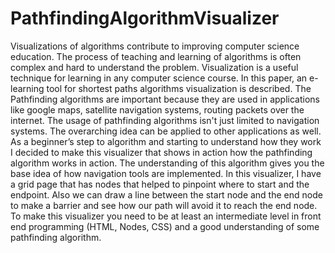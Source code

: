 # PathfindingAlgorithmVisualizer

Visualizations  of  algorithms  contribute  to  improving  computer  science  education. 
The  process  of  teaching  and  learning  of  algorithms  is  often  complex  and  hard  to 
understand  the  problem.  Visualization  is  a  useful  technique  for  learning  in  any 
computer  science  course.  In  this  paper,  an  e-learning  tool  for  shortest  paths 
algorithms  visualization  is  described.  The  Pathfinding  algorithms  are  important 
because they are used in applications like google maps, satellite navigation 
systems,  routing  packets  over  the  internet.  The  usage  of  pathfinding  algorithms 
isn't  just  limited  to  navigation  systems.  The  overarching  idea  can  be  applied  to 
other  applications  as  well.  As  a  beginner’s  step  to  algorithm  and  starting  to 
understand  how  they  work  I  decided  to  make  this  visualizer  that  shows  in  action 
how the pathfinding algorithm works in action. The understanding of this 
algorithm gives you the base idea of how navigation tools are implemented. In this 
visualizer, I have a grid page that has nodes that helped to pinpoint where to start 
and the endpoint. Also we can draw a line between the start node and the end node 
to  make  a  barrier  and  see  how  our  path  will  avoid  it  to  reach  the  end  node.  To 
make  this  visualizer  you  need  to  be  at  least  an  intermediate  level  in  front  end 
programming (HTML, Nodes, CSS) and a good understanding of some pathfinding 
algorithm. 